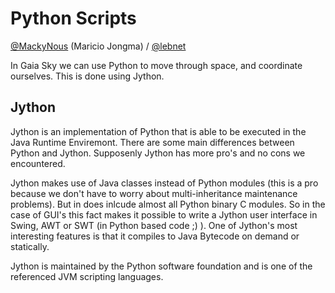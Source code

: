 # Python Scripts
[@MackyNous](https://github.com/MackyNous) (Maricio Jongma) / [@lebnet](https://github.com/lebnet)

In Gaia Sky we can use Python to move through space, and coordinate ourselves. This is done using Jython.

## Jython

Jython is an implementation of Python that is able to be executed in the Java Runtime Enviremont. There are some main differences between Python and Jython. Supposenly Jython has more pro's and no cons we encountered. 

Jython makes use of Java classes instead of Python modules (this is a pro because we don't have to worry about multi-inheritance maintenance problems). But in does inlcude almost all Python binary C modules. So in the case of GUI's this fact makes it possible to write a Jython user interface in Swing, AWT or SWT (in Python based code ;) ). One of Jython's most interesting features is that it compiles to Java Bytecode on demand or statically. 


Jython is maintained by the Python software foundation and is one of the referenced JVM scripting languages.
